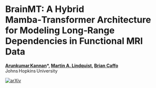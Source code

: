 # BrainMT: A Hybrid Mamba‑Transformer Architecture for Modeling Long‑Range Dependencies in Functional MRI Data

**[Arunkumar Kannan](https://arunkumar-kannan.github.io/)*, [Martin A. Lindquist](https://sites.google.com/view/martinlindquist/home), [Brian Caffo](https://sites.google.com/view/bcaffo/home)**  
Johns Hopkins University

[![arXiv](https://img.shields.io/badge/arXiv-2506.22591-b31b1b.svg?logo=arXiv)](https://arxiv.org/abs/2506.22591)


